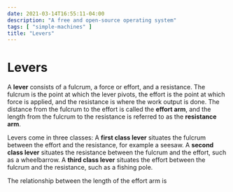 ```yaml
---
date: 2021-03-14T16:55:11-04:00
description: "A free and open-source operating system"
tags: [ "simple-machines" ]
title: "Levers"
---
```


# Levers

A **lever** consists of a fulcrum, a force or effort, and a resistance. The fulcrum is the point at which the lever pivots, the effort is the point at which force is applied, and the resistance is where the work output is done. The distance from the fulcrum to the effort is called the **effort arm**, and the length from the fulcrum to the resistance is referred to as the **resistance arm**.

Levers come in three classes: A **first class lever** situates the fulcrum between the effort and the resistance, for example a seesaw. A **second class lever** situates the resistance between the fulcrum and the effort, such as a wheelbarrow. A **third class lever** situates the effort between the fulcrum and the resistance, such as a fishing pole.

<!-- TODO: Illustrations -->

The relationship between the length of the effort arm is 
